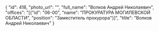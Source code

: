 {
    "id": 418,
    "photo_url": "",
    "full_name": "Волков Андрей Николаевич",
    "offices": "[{\"id\": \"06-00\", \"name\": \"ПРОКУРАТУРА МОГИЛЕВСКОЙ ОБЛАСТИ\", \"position\": \"Заместитель прокурора\"}]",
    "title": "Волков Андрей Николаевич"
}